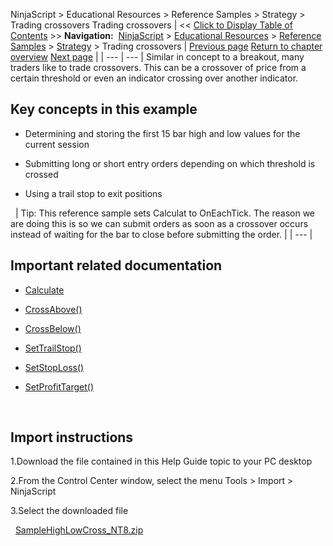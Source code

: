 ﻿
NinjaScript \> Educational Resources \> Reference Samples \> Strategy \> Trading crossovers
Trading crossovers
| \<\< [Click to Display Table of Contents](trading_crossovers.md) \>\> **Navigation:**     [NinjaScript](ninjascript.md) \> [Educational Resources](educational_resources.md) \> [Reference Samples](reference_samples.md) \> [Strategy](strategy2.md) \> Trading crossovers | [Previous page](stopping_a_strategy_after_cons.md) [Return to chapter overview](strategy2.md) [Next page](using_a_time_filter_to_limit_t.md) |
| --- | --- |
Similar in concept to a breakout, many traders like to trade crossovers. This can be a crossover of price from a certain threshold or even an indicator crossing over another indicator.
 
## Key concepts in this example
- Determining and storing the first 15 bar high and low values for the current session

- Submitting long or short entry orders depending on which threshold is crossed

- Using a trail stop to exit positions

 
| Tip: This reference sample sets Calculat to OnEachTick. The reason we are doing this is so we can submit orders as soon as a crossover occurs instead of waiting for the bar to close before submitting the order. |
| --- |

## Important related documentation
- [Calculate](calculate.md)

- [CrossAbove()](crossabove.md)

- [CrossBelow()](crossbelow.md)

- [SetTrailStop()](settrailstop.md)

- [SetStopLoss()](setstoploss.md)

- [SetProfitTarget()](setprofittarget.md)

 
## Import instructions
1\.Download the file contained in this Help Guide topic to your PC desktop

2\.From the Control Center window, select the menu Tools \> Import \> NinjaScript

3\.Select the downloaded file

 
[SampleHighLowCross\_NT8\.zip](https://ninjatrader.com/support/helpGuides/nt8/samples/SampleHighLowCross_NT8.zip)
